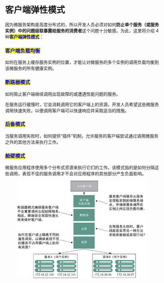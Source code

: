 # 客户端弹性模式

因为微服务架构是高度分布式的，所以开发人员必须对如何**防止单个服务（或服务实例）中的问题级联暴露给服务的消费者**这个问题十分敏感。为此，这里将介绍 4 种<mark style="color:blue;">**客户端弹性模式**</mark>：

### <mark style="color:blue;">**客户端负载均衡**</mark>

如何在服务上缓存服务实例的位置，才能让对微服务的多个实例的调用负载均衡到该微服务的所有健康实例。

### <mark style="color:blue;">**断路器模式**</mark>

如何阻止客户端继续调用出现故障的或遭遇性能问题的服务。

在服务运行缓慢时，它会消耗调用它的客户端上的资源。开发人员希望这些微服务调用快速失败，以便调用客户端可以快速响应并采取适当的措施。

### <mark style="color:blue;">**后备模式**</mark>

当服务调用失败时，如何提供“插件”机制，允许服务的客户端尝试通过调用微服务之外的其他方法来执行工作。

### <mark style="color:blue;">**舱壁模式**</mark>

微服务应用程序使用多个分布式资源来执行它们的工作。该模式指的是如何分隔这些调用，表现不佳的服务调用才不会对应用程序的其他部分产生负面影响。

<figure><img src="../../../../.gitbook/assets/image (4) (1) (1) (1) (1) (1).png" alt="" width="563"><figcaption></figcaption></figure>
